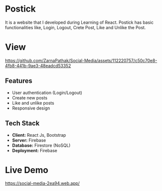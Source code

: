 # Postick
It is a website that I developed during Learning of React.
Postick has basic functionalities like, Login, Logout, Crete Post, Like and Unlike the Post.

# View

https://github.com/ZarnaPathak/Social-Media/assets/112220757/c50c70e8-4fb8-441b-9ae3-48eadcd53352

## Features
- User authentication (Login/Logout)
- Create new posts
- Like and unlike posts
- Responsive design

## Tech Stack
- **Client:** React Js, Bootstrap
- **Server:** Firebase
- **Database:** Firestore (NoSQL)
- **Deployment:** Firebase

# Live Demo
https://social-media-2ea94.web.app/
